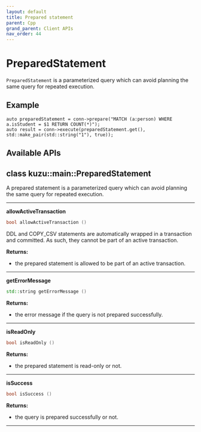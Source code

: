 ```yaml
---
layout: default
title: Prepared statement
parent: Cpp
grand_parent: Client APIs
nav_order: 44
---
```


# PreparedStatement
`PreparedStatement` is a parameterized query which can avoid planning the same query for repeated execution.  

## Example
```
auto preparedStatement = conn->prepare("MATCH (a:person) WHERE a.isStudent = $1 RETURN COUNT(*)");
auto result = conn->execute(preparedStatement.get(), std::make_pair(std::string("1"), true));
```

## Available APIs

## class kuzu::main::PreparedStatement

A prepared statement is a parameterized query which can avoid planning the same query for repeated execution.  

---
**allowActiveTransaction**

```c++
bool allowActiveTransaction ()
```
DDL and COPY_CSV statements are automatically wrapped in a transaction and committed. As such, they cannot be part of an active transaction. 

**Returns:**
- the prepared statement is allowed to be part of an active transaction. 

---
**getErrorMessage**

```c++
std::string getErrorMessage ()
```

**Returns:**
- the error message if the query is not prepared successfully. 

---
**isReadOnly**

```c++
bool isReadOnly ()
```

**Returns:**
- the prepared statement is read-only or not. 

---
**isSuccess**

```c++
bool isSuccess ()
```

**Returns:**
- the query is prepared successfully or not. 

---

